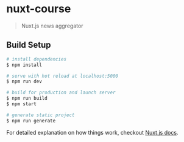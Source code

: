 # nuxt-course

> Nuxt.js news aggregator

## Build Setup

``` bash
# install dependencies
$ npm install

# serve with hot reload at localhost:5000
$ npm run dev

# build for production and launch server
$ npm run build
$ npm start

# generate static project
$ npm run generate
```

For detailed explanation on how things work, checkout [Nuxt.js docs](https://nuxtjs.org).
